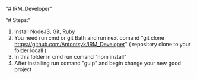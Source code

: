 "# IRM_Developer" 

"# Steps:"
1. Install NodeJS, Git, Ruby
2. You need run cmd or git Bath and run next comand "git clone https://github.com/Antontsyk/IRM_Developer"
( repository clone to your folder locall )
3. In this folder in cmd run comand "npm install"
4. After installing run comand "gulp" and begin change your new good project


